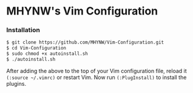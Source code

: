 # MHYNW's Vim Configuration


### Installation


```sh
$ git clone https://github.com/MHYNW/Vim-Configuration.git
$ cd Vim-Configuration
$ sudo chmod +x autoinstall.sh
$ ./autoinstall.sh
```
After adding the above to the top of your Vim configuration file, 
reload it `(:source ~/.vimrc)` or restart Vim. 
Now run `(:PlugInstall)` to install the plugins.

